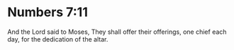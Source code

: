 # Numbers 7:11

And the Lord said to Moses, They shall offer their offerings, one chief each day, for the dedication of the altar.
